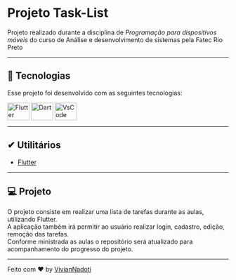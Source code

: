 # Projeto Task-List

Projeto realizado durante a disciplina de *Programação para dispositivos móveis* do curso de Análise e desenvolvimento de sistemas pela Fatec Rio Preto

---

## 🚀 Tecnologias

Esse projeto foi desenvolvido com as seguintes tecnologias:

<div style="display: inline_block">
	<img align="center" alt="Flutter" height="40" width="50" src="https://cdn.jsdelivr.net/gh/devicons/devicon/icons/flutter/flutter-original.svg"">
	<img align="center" alt="Dart" height="40" width="50" src="https://cdn.jsdelivr.net/gh/devicons/devicon/icons/dart/dart-plain-wordmark.svg">
  	<img align="center" alt="VsCode" height="40" width="50" src="https://cdn.jsdelivr.net/gh/devicons/devicon/icons/vscode/vscode-original-wordmark.svg">
</div>

---

## ✔ Utilitários

- [Flutter](https://docs.flutter.dev/development/ui/widgets/material)

---

## 💻 Projeto

O projeto consiste em realizar uma lista de tarefas durante as aulas, utilizando Flutter. </br>
A aplicação também irá permitir ao usuário realizar login, cadastro, edição, remoção das tarefas. </br>
Conforme ministrada as aulas o repositório será atualizado para acompanhamento do progresso do projeto. 

---

Feito com ♥ by [VivianNadoti](https://github.com/vinadoti)
